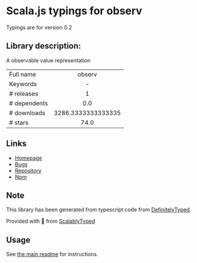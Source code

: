 
# Scala.js typings for observ

Typings are for version 0.2

## Library description:
A observable value representation

|                    |                 |
| ------------------ | :-------------: |
| Full name          | observ |
| Keywords           | - |
| # releases         | 1 |
| # dependents       | 0.0 |
| # downloads        | 3286.3333333333335 |
| # stars            | 74.0 |

## Links
- [Homepage](https://github.com/Raynos/observ)
- [Bugs](https://github.com/Raynos/observ/issues)
- [Repository](https://github.com/Raynos/observ)
- [Npm](https://www.npmjs.com/package/observ)
    


## Note
This library has been generated from typescript code from [DefinitelyTyped](https://definitelytyped.org).

Provided with :purple_heart: from [ScalablyTyped](https://github.com/oyvindberg/ScalablyTyped)

## Usage
See [the main readme](../../readme.md) for instructions.


